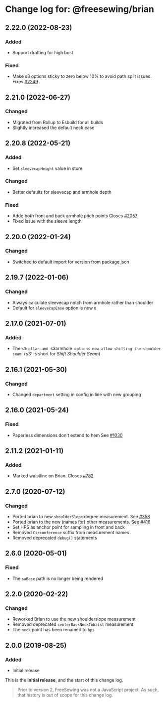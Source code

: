# Change log for: @freesewing/brian


## 2.22.0 (2022-08-23)

### Added

 - Support drafting for high bust

### Fixed

 - Make s3 options sticky to zero below 10% to avoid path split issues. Fixes [#2249](https://github.com/freesewing/freesewing/issues/2249)

## 2.21.0 (2022-06-27)

### Changed

 - Migrated from Rollup to Esbuild for all builds
 - Slightly increased the default neck ease

## 2.20.8 (2022-05-21)

### Added

 - Set `sleevecapHeight` value in store

### Changed

 - Better defaults for sleevecap and armhole depth

### Fixed

 - Adde both front and back armhole pitch points Closes [#2057](https://github.com/freesewing/freesewing/issues/2057)
 - Fixed issue with the sleeve length

## 2.20.0 (2022-01-24)

### Changed

 - Switched to default import for version from package.json

## 2.19.7 (2022-01-06)

### Changed

 - Always calculate sleevecap notch from armhole rather than shoulder
 - Default for `sleevecapEase` option is now `0`

## 2.17.0 (2021-07-01)

### Added

 - The `s3collar and `s3armhole` options now allow shifting the shoulder seam (`s3` is short for *Shift Shoulder Seam*)

## 2.16.1 (2021-05-30)

### Changed

 - Changed `department` setting in config in line with new grouping

## 2.16.0 (2021-05-24)

### Fixed

 - Paperless dimensions don't extend to hem See [#1030](https://github.com/freesewing/freesewing/issues/1030)

## 2.11.2 (2021-01-11)

### Added

 - Marked waistline on Brian. Closes [#782](https://github.com/freesewing/freesewing/issues/782)

## 2.7.0 (2020-07-12)

### Changed

 - Ported brian to new `shoulderSlope` degree measurement. See [#358](https://github.com/freesewing/freesewing/issues/358)
 - Ported brian to the new (names for) other measurements. See [#416](https://github.com/freesewing/freesewing/issues/416)
 - Set HPS as anchor point for sampling in front and back
 - Removed `Circumference` suffix from measurement names
 - Removed deprecated `debug()` statements

## 2.6.0 (2020-05-01)

### Fixed

 - The `saBase` path is no longer being rendered

## 2.2.0 (2020-02-22)

### Changed

 - Reworked Brian to use the new shoulderslope measurement
 - Removed deprecated `centerBackNeckToWaist` measurement
 - The `neck` point has been renamed to `hps`

## 2.0.0 (2019-08-25)

### Added

 - Initial release


This is the **initial release**, and the start of this change log.

> Prior to version 2, FreeSewing was not a JavaScript project.
> As such, that history is out of scope for this change log.

